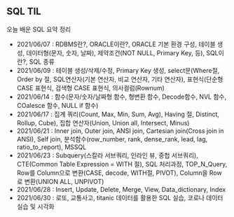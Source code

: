 ## SQL TIL
오늘 배운 SQL 요약 정리

- 2021/06/07 : RDBMS란?, ORACLE이란?, ORACLE 기본 환경 구성, 테이블 생성, 데이터형(문자, 숫자, 날짜), 제약조건(NOT NULL, Primary Key, 등), SQL이란?, SQL 종류
- 2021/06/09 : 테이블 생성/삭제/수정, Primary Key 생성, select문(Where절, Order by 절, SQL연산자(기본 연산자, 비교 연산자, 기타 연산자), 표현식(단순형 CASE 표현식, 검색형 CASE 표현식, 의사컬럼(Rownum)
- 2021/06/14 : 함수(문자/숫자/날짜형 함수, 형변환 함수, Decode함수, NVL 함수, COalesce 함수, NULL if 함수) 
- 2021/06/17 : 집계 쿼리(Count, Max, Min, Sum, Avg), Having 절, Distinct, Rollup, Cube), 집합 연산자(Union, Union all, Intersect, Minus)
- 2021/06/21 : Inner join, Outer join, ANSI join, Cartesian join(Cross join in ANSI), Self join, 분석함수(row_number, rank, dense_rank, lead, lag, ratio_to_report), MSSQL
- 2021/06/23 : Subquery(스칼라 서브쿼리, 인라인 뷰, 중첩 서브쿼리), CTE(Common Table Expression = WITH 절), SQL 처리과정, TOP_N_Query, Row를 Column으로 변환(CASE, decode, WITH절, PIVOT), Column을 Row로 변환(UNION ALL, UNPIVOT)
- 2021/06/28 : Insert, Update, Delete, Merge, View, Data_dictionary, Index
- 2021/06/30 : 로또, 교통사고, titanic 데이터를 활용한 SQL 실습, 코로나 데이터 실습 및 시각화
